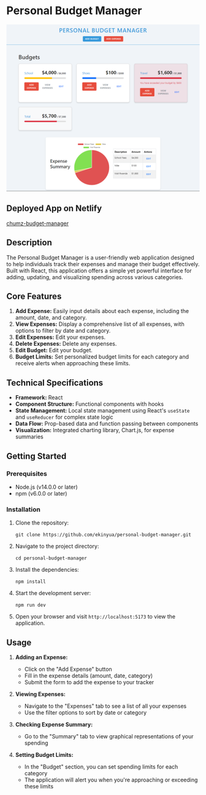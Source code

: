 # Personal Budget Manager
![App](./public/app-1.png)

## Deployed App on Netlify
[chumz-budget-manager](https://chumz-budget-manager.netlify.app/)

## Description

The Personal Budget Manager is a user-friendly web application designed to help individuals track their expenses and manage their budget effectively. Built with React, this application offers a simple yet powerful interface for adding, updating, and visualizing spending across various categories.

## Core Features

1. **Add Expense:** Easily input details about each expense, including the amount, date, and category.
2. **View Expenses:** Display a comprehensive list of all expenses, with options to filter by date and category.
3. **Edit Expenses:** Edit your expenses.
4. **Delete Expenses:** Delete any expenses.
5. **Edit Budget:** Edit your budget.
6. **Budget Limits:** Set personalized budget limits for each category and receive alerts when approaching these limits.

## Technical Specifications

- **Framework:** React
- **Component Structure:** Functional components with hooks
- **State Management:** Local state management using React's `useState` and `useReducer` for complex state logic
- **Data Flow:** Prop-based data and function passing between components
- **Visualization:** Integrated charting library, Chart.js, for expense summaries

## Getting Started

### Prerequisites

- Node.js (v14.0.0 or later)
- npm (v6.0.0 or later)

### Installation

1. Clone the repository:
   ```
   git clone https://github.com/ekinyua/personal-budget-manager.git
   ```

2. Navigate to the project directory:
   ```
   cd personal-budget-manager
   ```

3. Install the dependencies:
   ```
   npm install
   ```

4. Start the development server:
   ```
   npm run dev
   ```

5. Open your browser and visit `http://localhost:5173` to view the application.

## Usage

1. **Adding an Expense:**
   - Click on the "Add Expense" button
   - Fill in the expense details (amount, date, category)
   - Submit the form to add the expense to your tracker

2. **Viewing Expenses:**
   - Navigate to the "Expenses" tab to see a list of all your expenses
   - Use the filter options to sort by date or category

3. **Checking Expense Summary:**
   - Go to the "Summary" tab to view graphical representations of your spending

4. **Setting Budget Limits:**
   - In the "Budget" section, you can set spending limits for each category
   - The application will alert you when you're approaching or exceeding these limits
